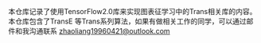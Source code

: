本仓库记录了使用TensorFlow2.0库来实现图表征学习中的Trans相关库的内容。
本仓库包含了TransE 等Trans系列算法，如果有做相关工作的同学，可以通过邮件和我沟通联系 zhaoliang19960421@outlook.com
